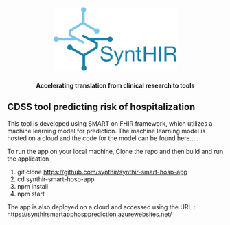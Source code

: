 <h2 align="center">
  <img src="https://github.com/pavitra-singh/SyntHIR-SMART-app/blob/development/public/SyntHIR_logo.PNG" height="150px">
</h2>

<h4 align="center">
    Accelerating translation from clinical research to tools
</h4>

## CDSS tool predicting risk of hospitalization

This tool is developed using SMART on FHIR framework, which utilizes a machine learning model for prediction. The machine learning model is hosted on a cloud and the code for the model can be found here.....

To run the app on your local machine, Clone the repo and then build and run the application

1. git clone https://github.com/synthir/synthir-smart-hosp-app
2. cd synthir-smart-hosp-app
3. npm install
4. npm start

The app is also deployed on a cloud and accessed using the URL : https://synthirsmartapphospprediction.azurewebsites.net/

